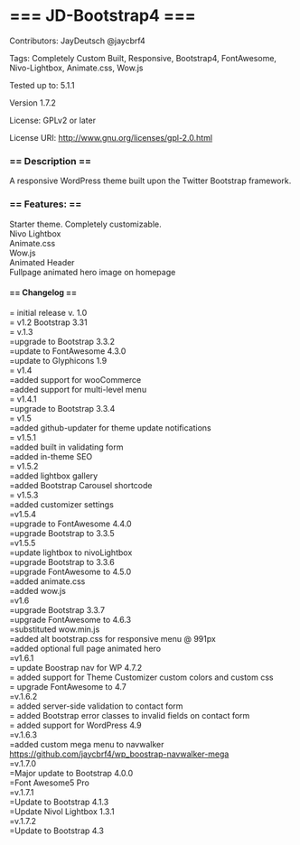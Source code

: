 # === JD-Bootstrap4 ===


Contributors: JayDeutsch @jaycbrf4


Tags: Completely Custom Built, Responsive, Bootstrap4, FontAwesome, Nivo-Lightbox, Animate.css, Wow.js


Tested up to: 5.1.1


Version 1.7.2


License: GPLv2 or later


License URI: http://www.gnu.org/licenses/gpl-2.0.html




### == Description ==
A responsive WordPress theme built upon the Twitter Bootstrap framework.




### == Features: ==
Starter theme. Completely customizable.  
Nivo Lightbox  
Animate.css  
Wow.js  
Animated Header  
Fullpage animated hero image on homepage  



#### == Changelog ==
= initial release v. 1.0  
= v1.2 Bootstrap 3.31  
= v.1.3   
    =upgrade to Bootstrap 3.3.2  
    =update to FontAwesome 4.3.0  
    =update to Glyphicons 1.9  
= v1.4  
    =added support for wooCommerce  
    =added support for multi-level menu  
= v1.4.1  
    =upgrade to Bootstrap 3.3.4  
= v1.5  
    =added github-updater for theme update notifications  
= v1.5.1  
   =added built in validating form  
   =added in-theme SEO  
= v1.5.2  
     =added lightbox gallery  
     =added Bootstrap Carousel shortcode  
= v1.5.3  
     =added customizer settings  
=v1.5.4  
    =upgrade to FontAwesome 4.4.0  
    =upgrade Bootstrap to 3.3.5  
=v1.5.5  
    =update lightbox to nivoLightbox  
    =upgrade Bootstrap to 3.3.6  
    =upgrade FontAwesome to 4.5.0  
    =added animate.css  
    =added wow.js  
=v1.6  
    =upgrade Bootstrap 3.3.7  
    =upgrade FontAwesome to 4.6.3  
    =substituted wow.min.js  
    =added alt bootstrap.css for responsive menu @ 991px  
    =added optional full page animated hero  
=v1.6.1  
    = update Boostrap nav for WP 4.7.2  
    = added support for Theme Customizer custom colors and custom css  
    = upgrade FontAwesome to 4.7  
=v.1.6.2  
    = added server-side validation to contact form  
    = added Bootstrap error classes to invalid fields on contact form  
    = added support for WordPress 4.9  
=v.1.6.3  
    =added custom mega menu to navwalker  
    https://github.com/jaycbrf4/wp_boostrap-navwalker-mega  
=v.1.7.0  
    =Major update to Bootstrap 4.0.0  
    =Font Awesome5 Pro  
=v.1.7.1  
    =Update to Bootstrap 4.1.3  
    =Update Nivol Lightbox 1.3.1  
=v.1.7.2  
    =Update to Bootstrap 4.3  


